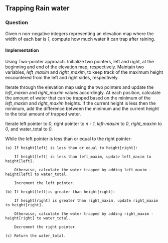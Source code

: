 ## Trapping Rain water

### Question 

Given *n* non-negative integers representing an elevation map where the width of each bar is *1*, compute how much water it can trap after raining.

#### Implementation 

Using Two-pointer approach. Initialize two pointers, left and right, at the beginning and end of the elevation map, respectively. Maintain two variables, *left_maxim* and *right_maxim*, to keep track of the maximum height encountered from the left and right sides, respectively.

Iterate through the elevation map using the two pointers and update the *left_maxim* and *right_maxim* values accordingly. At each position, calculate the amount of water that can be trapped based on the minimum of the *left_maxim* and *right_maxim* heights. If the current height is less then the minimum, add the difference between the minimum and the current height to the total amount of trapped water.

Iterate left pointer to *0*, right pointer to *n - 1*, *left-maxim* to *0*, *right_maxim* to *0*, and water_total to *0*.

While the left pointer is less than or equal to the right pointer:

    (a) If height[left] is less than or equal to height[right]:
    
        If height[left] is less than left_maxim, update left_maxim to height[left].
    
        Otherwise, calculate the water trapped by adding left_maxim - height[left] to water_total.
    
        Increment the left pointer.
    
    (b) If height[left]is greater than height[right]:
        
        If height[right] is greater than right_maxim, update right_maxim to height[right].
        
        Otherwise, calculate the water trapped by adding right_maxim - height[right] to water_total.
        
        Decrement the right pointer.
        
    (c) Return the water_total.
